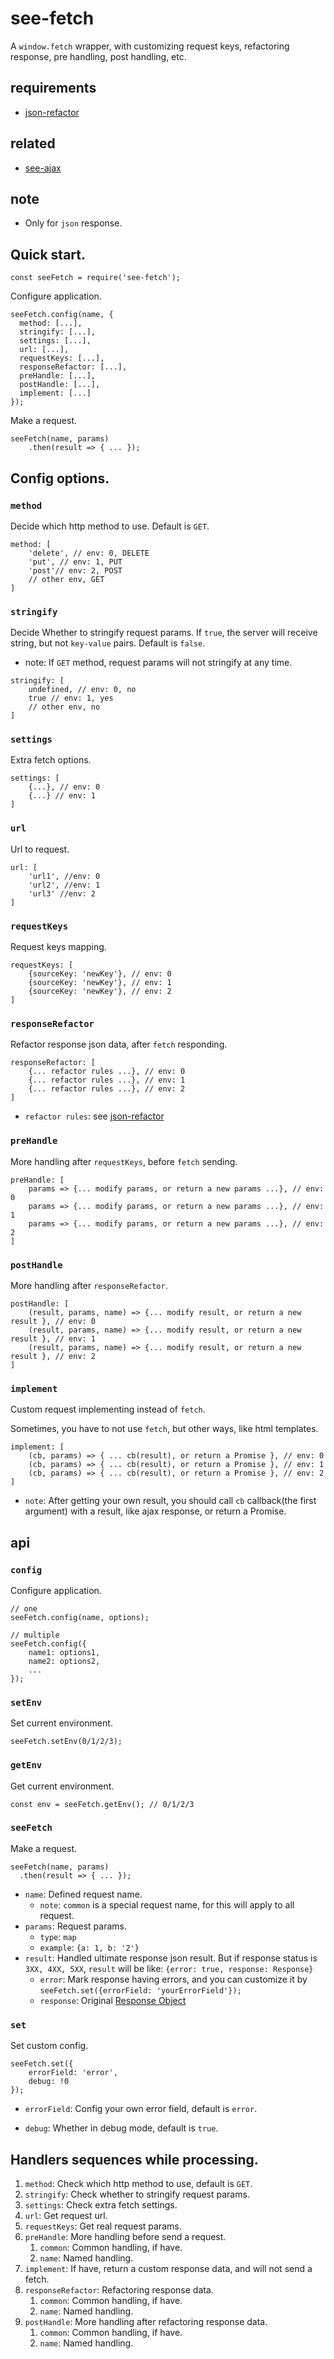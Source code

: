 # see-fetch

A `window.fetch` wrapper, with customizing request keys, refactoring response, pre handling, post handling, etc.

## requirements

- [json-refactor](https://github.com/senntyou/json-refactor)

## related

- [see-ajax](https://github.com/senntyou/see-ajax)

## note

- Only for `json` response.

## Quick start.

```
const seeFetch = require('see-fetch');
```

Configure application.

```
seeFetch.config(name, {
  method: [...],
  stringify: [...],
  settings: [...],
  url: [...],
  requestKeys: [...],
  responseRefactor: [...],
  preHandle: [...],
  postHandle: [...],
  implement: [...]
});
```

Make a request.

```
seeFetch(name, params)
    .then(result => { ... });
```

## Config options.

### `method`

Decide which http method to use. Default is `GET`.

```
method: [
    'delete', // env: 0, DELETE
    'put', // env: 1, PUT
    'post'// env: 2, POST
    // other env, GET
]
```

### `stringify`

Decide Whether to stringify request params. If `true`, the server will receive string, but not `key-value` pairs. Default is `false`.

- note: If `GET` method, request params will not stringify at any time.

```
stringify: [
    undefined, // env: 0, no
    true // env: 1, yes
    // other env, no
]
```

### `settings`

Extra fetch options.

```
settings: [
    {...}, // env: 0
    {...} // env: 1
]
```

### `url`

Url to request.

```
url: [
    'url1', //env: 0
    'url2', //env: 1
    'url3' //env: 2
]
```

### `requestKeys`

Request keys mapping.

```
requestKeys: [
    {sourceKey: 'newKey'}, // env: 0
    {sourceKey: 'newKey'}, // env: 1
    {sourceKey: 'newKey'}, // env: 2
]
```

### `responseRefactor`

Refactor response json data, after `fetch` responding.

```
responseRefactor: [
    {... refactor rules ...}, // env: 0
    {... refactor rules ...}, // env: 1
    {... refactor rules ...}, // env: 2
]
```

- `refactor rules`: see [json-refactor](https://github.com/senntyou/json-refactor)

### `preHandle`

More handling after `requestKeys`, before `fetch` sending.

```
preHandle: [
    params => {... modify params, or return a new params ...}, // env: 0
    params => {... modify params, or return a new params ...}, // env: 1
    params => {... modify params, or return a new params ...}, // env: 2
]
```

### `postHandle`

More handling after `responseRefactor`.

```
postHandle: [
    (result, params, name) => {... modify result, or return a new result }, // env: 0
    (result, params, name) => {... modify result, or return a new result }, // env: 1
    (result, params, name) => {... modify result, or return a new result }, // env: 2
]
```

### `implement`

Custom request implementing instead of `fetch`.

Sometimes, you have to not use `fetch`, but other ways, like html templates.

```
implement: [
    (cb, params) => { ... cb(result), or return a Promise }, // env: 0
    (cb, params) => { ... cb(result), or return a Promise }, // env: 1
    (cb, params) => { ... cb(result), or return a Promise }, // env: 2
]
```

- `note`: After getting your own result, you should call `cb` callback(the first argument) with a result, like ajax response, or return a Promise.

## api

### `config`

Configure application.

```
// one
seeFetch.config(name, options);

// multiple
seeFetch.config({
    name1: options1,
    name2: options2,
    ...
});
```

### `setEnv`

Set current environment.

```
seeFetch.setEnv(0/1/2/3);
```

### `getEnv`

Get current environment.

```
const env = seeFetch.getEnv(); // 0/1/2/3
```

### `seeFetch`

Make a request.

```
seeFetch(name, params)
  .then(result => { ... });
```

- `name`: Defined request name.
  - `note`: `common` is a special request name, for this will apply to all request.
- `params`: Request params.
  - `type`: `map`
  - `example`: `{a: 1, b: '2'}`
- `result`: Handled ultimate response json result. But if response status is `3XX, 4XX, 5XX`, `result` will be like: `{error: true, response: Response}`
  - `error`: Mark response having errors, and you can customize it by `seeFetch.set({errorField: 'yourErrorField'});`
  - `response`: Original [Response Object](https://developer.mozilla.org/zh-CN/docs/Web/API/Response)

### `set`

Set custom config.

```
seeFetch.set({
    errorField: 'error',
    debug: !0
});
```

- `errorField`: Config your own error field, default is `error`.

- `debug`: Whether in debug mode, default is `true`.

## Handlers sequences while processing.

1. `method`: Check which http method to use, default is `GET`.
2. `stringify`: Check whether to stringify request params.
3. `settings`: Check extra fetch settings.
4. `url`: Get request url.
5. `requestKeys`: Get real request params.
6. `preHandle`: More handling before send a request.
   1. `common`: Common handling, if have.
   2. `name`: Named handling.
7. `implement`: If have, return a custom response data, and will not send a fetch.
8. `responseRefactor`: Refactoring response data.
   1. `common`: Common handling, if have.
   2. `name`: Named handling.
9. `postHandle`: More handling after refactoring response data.
   1. `common`: Common handling, if have.
   2. `name`: Named handling.
